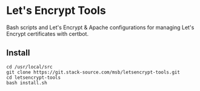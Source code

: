 # Let's Encrypt Tools

Bash scripts and Let's Encrypt & Apache configurations for managing Let's Encrypt certificates with certbot.

## Install
```
cd /usr/local/src
git clone https://git.stack-source.com/msb/letsencrypt-tools.git
cd letsencrypt-tools
bash install.sh
```
